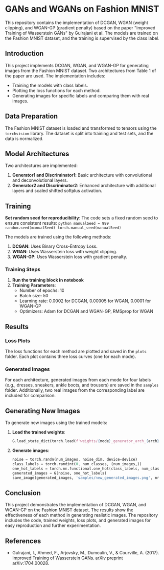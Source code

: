 # GANs and WGANs on Fashion MNIST

This repository contains the implementation of DCGAN, WGAN (weight clipping), and WGAN-GP (gradient penalty) based on the paper "Improved Training of Wasserstein GANs" by Gulrajani et al. The models are trained on the Fashion MNIST dataset, and the training is supervised by the class label.

## Introduction
This project implements DCGAN, WGAN, and WGAN-GP for generating images from the Fashion MNIST dataset. Two architectures from Table 1 of the paper are used. The implementation includes:
- Training the models with class labels.
- Plotting the loss functions for each method.
- Generating images for specific labels and comparing them with real images.

## Data Preparation
The Fashion MNIST dataset is loaded and transformed to tensors using the `torchvision` library. The dataset is split into training and test sets, and the data is normalized.

## Model Architectures
Two architectures are implemented:
1. **Generator1 and Discriminator1**: Basic architecture with convolutional and deconvolutional layers.
2. **Generator2 and Discriminator2**: Enhanced architecture with additional layers and scaled shifted softplus activation.

## Training

**Set random seed for reproducibility**:
    The code sets a fixed random seed to ensure consistent results:
    ```python
    manualSeed = 999
    random.seed(manualSeed)
    torch.manual_seed(manualSeed)
    ```
    
The models are trained using the following methods:
1. **DCGAN**: Uses Binary Cross-Entropy Loss.
2. **WGAN**: Uses Wasserstein loss with weight clipping.
3. **WGAN-GP**: Uses Wasserstein loss with gradient penalty.

### Training Steps
1. **Run the training block in notebook**
2. **Training Parameters**:
    - Number of epochs: 10
    - Batch size: 50
    - Learning rate: 0.0002 for DCGAN, 0.00005 for WGAN, 0.0001 for WGAN-GP
    - Optimizers: Adam for DCGAN and WGAN-GP, RMSprop for WGAN

## Results
### Loss Plots
The loss functions for each method are plotted and saved in the `plots` folder. Each plot contains three loss curves (one for each mode).

### Generated Images
For each architecture, generated images from each mode for four labels (e.g., dresses, sneakers, ankle boots, and trousers) are saved in the `samples` folder. Additionally, two real images from the corresponding label are included for comparison.

## Generating New Images
To generate new images using the trained models:
1. **Load the trained weights**:
    ```python
    G.load_state_dict(torch.load(f'weights/{mode}_generator_arch_{arch}.pth', weights_only=True))
    ```
2. **Generate images**:
    ```python
    noise = torch.randn(num_images, noise_dim, device=device)
    class_labels = torch.randint(0, num_classes, (num_images,))
    one_hot_labels = torch.nn.functional.one_hot(class_labels, num_classes=num_classes).float()
    generated_images = G(noise, one_hot_labels)
    save_image(generated_images, 'samples/new_generated_images.png', nrow=8, normalize=True)
    ```

## Conclusion
This project demonstrates the implementation of DCGAN, WGAN, and WGAN-GP on the Fashion MNIST dataset. The results show the effectiveness of each method in generating realistic images. The repository includes the code, trained weights, loss plots, and generated images for easy reproduction and further experimentation.

## References
- Gulrajani, I., Ahmed, F., Arjovsky, M., Dumoulin, V., & Courville, A. (2017). Improved Training of Wasserstein GANs. arXiv preprint arXiv:1704.00028.
